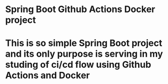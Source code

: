<h1>Spring Boot Github Actions Docker project</h1>

# This is so simple Spring Boot project and its only purpose is serving in my studing of ci/cd flow using Github Actions and Docker
